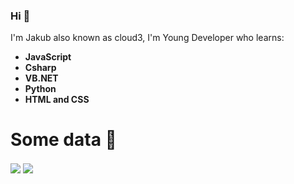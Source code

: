 ### Hi 👋
I'm Jakub also known as cloud3, I'm Young Developer who learns:
- **JavaScript**
- **Csharp**
- **VB.NET**
- **Python**
- **HTML and CSS**

# Some data 💫

<img align="center" src="https://github-readme-stats.vercel.app/api?username=falseCloud&count_private=true&theme=radical" />
<img align="center" src="https://github-readme-stats.vercel.app/api/top-langs/?username=anuraghazra&layout=compact&theme=radical">
